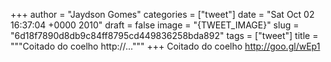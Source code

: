 
+++
author = "Jaydson Gomes"
categories = ["tweet"]
date = "Sat Oct 02 16:37:04 +0000 2010"
draft = false
image = "{TWEET_IMAGE}"
slug = "6d18f7890d8db9c84ff8795cd449836258bda892"
tags = ["tweet"]
title = """Coitado do coelho http://..."""
+++
Coitado do coelho http://goo.gl/wEp1

